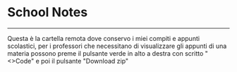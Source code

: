 # School Notes

---

Questa è la cartella remota dove conservo i miei compiti e appunti scolastici, per i professori che necessitano di visualizzare gli appunti di una materia possono preme il pulsante verde in alto a destra con scritto "<>Code" e poi il pulsante "Download zip"
